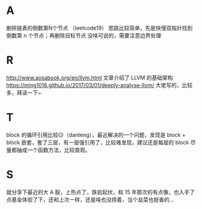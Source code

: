 # A

删除链表的倒数第N个节点 （leetcode19）
思路比较简单，先是快慢双指针找到倒数第 n 个节点；再删除目标节点
没啥可说的，需要注意边界处理

# R

http://www.aosabook.org/en/llvm.html
文章介绍了 LLVM 的基础架构
https://ming1016.github.io/2017/03/01/deeply-analyse-llvm/
大佬写的，比较多，拜读一下~

# T

block 的循环引用比较😑（danteng），最近解决的一个问题，发现是 block + block 嵌套，套了三层，有一层强引用了，比较难发现，建议还是每层的 block 尽量都抽成一个函数方法，比较直观。

# S

就分享下最近的大 A 股，上热点了，跌宕起伏，和 15 年那次的有点像，也入手了点基金体验了下，还和上次一样，还是啥也没捞着，当个韭菜也挺香的...






